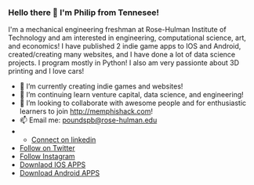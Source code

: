 ### Hello there 👋 I'm Philip from Tennesee!

<!--
**philip-hub/philip-hub** is a ✨ _special_ ✨ repository because its `README.md` (this file) appears on your GitHub profile.

Here are some ideas to get you started:

- 🔭 I’m currently creating indie games and websites!
- 🌱 I’m continuing learn venture capital and more coding!
- 👯 I’m looking to collaborate with awesome people!
- 🤔 I’m looking for help solve hard problems
- 📫 How to reach me: philipstudentemail@gmail.com
-->
I'm a mechanical engineering freshman at Rose-Hulman Institute of Technology and am interested in engineering, computational science, art, and economics!
I have published 2 indie game apps to IOS and Android, created/creating many websites, and I have done a lot of data science projects. I program mostly in Python!
I also am very passionte about 3D printing and I love cars!

- 🔭 I’m currently creating indie games and websites!
- 🌱 I’m continuing learn venture capital, data science, and engineering!
- 👯 I’m looking to collaborate with awesome people and for enthusiastic learners to join http://memphishack.com!
- 📫 Email me: poundspb@rose-hulman.edu
- - [Connect on linkedin](https://www.linkedin.com/in/philip-pounds-4ab746188/)
- [Follow on Twitter](https://twitter.com/thephilippounds)
- [Follow Instagram](https://www.instagram.com/blackholefalling/)
- [Downlaod IOS APPS](https://apps.apple.com/us/developer/stanley-pounds/id1493462287)
- [Download Android APPS](https://play.google.com/store/apps/dev?id=5316371718143533186)
<!--![alt text](https://raw.githubusercontent.com/philip-hub/philip-hub/main/sleeping.png)
-->

